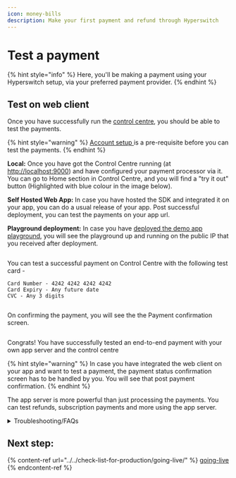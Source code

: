 ```yaml
---
icon: money-bills
description: Make your first payment and refund through Hyperswitch
---
```


# Test a payment

{% hint style="info" %}
Here, you'll be making a payment using your Hyperswitch setup, via your preferred payment provider.
{% endhint %}

## Test on web client <a href="#user-content-create-a-payment" id="user-content-create-a-payment"></a>

Once you have successfully run the [control centre](../local-setup-guide/), you should be able to test the payments.&#x20;

{% hint style="warning" %}
[Account setup ](./)is a pre-requisite before you can test the payments.
{% endhint %}

**Local:** Once you have got the Control Centre running (at [http://localhost:9000](http://localhost:9000/dashboard/home)) and have configured your payment processor via it. You can go to Home section in Control Centre, and you will find a "try it out" button (Highlighted with blue colour in the image below).

**Self Hosted Web App:** In case you have hosted the SDK and integrated it on your app, you can do a usual release of your app. Post successful deployment, you can test the payments on your app url.

**Playground deployment:** In case you have [deployed the demo app playground](../deploy-hyperswitch-on-aws/component-wise-deployment/deploy-web-client/playground-deployment-for-prototyping-optional.md), you will see the playground up and running on the public IP that you received after deployment.

<figure><img src="../../.gitbook/assets/Screenshot 2024-05-29 at 9.35.09 PM.png" alt=""><figcaption></figcaption></figure>

You can test a successful payment on Control Centre with the following test card -

```
Card Number - 4242 4242 4242 4242
Card Expiry - Any future date
CVC - Any 3 digits
```

<figure><img src="../../.gitbook/assets/Screenshot 2024-05-29 at 9.46.28 PM.png" alt=""><figcaption></figcaption></figure>

On confirming the payment, you will see the the Payment confirmation screen.

<figure><img src="../../.gitbook/assets/Screenshot 2024-05-29 at 9.49.06 PM.png" alt=""><figcaption></figcaption></figure>

Congrats! You have successfully tested an end-to-end payment with your own app server and the control centre

{% hint style="warning" %}
In case you have integrated the web client on your app and want to test a payment, the payment status confirmation screen has to be handled by you. You will see that post payment confirmation.
{% endhint %}

The app server is more powerful than just processing the payments. You can test refunds, subscription payments and more using the app server.

<details>

<summary>Troubleshooting/FAQs</summary>

1. **I cannot see the Web app playground running on `http://localhost:5252`**\
   This can happen when the playground's server or client are not run properly. Please check your terminal for any errors. The errors are directive, and should be able to pinpoint the issue. You can restart the playground using `npm run start:playground`\
   Please make sure that you are sending the publishable key correctly.
2. **I have hosted the web client successfully, but cannot see the payment element**\
   Please check the console errors. Please make sure that the publishable key and api key are correct. Please verify if the web client is initiated with a valid client secret.\
   Also make sure that HyperLoader.js is hosted successfully. You can open that URL on browser and see if the bundle is correct. In Network tab, check if the HyperLoader.js is called correctly. If not, please verify the env file and make sure that the correct URL is set.
3. **I am unable to complete the payment**\
   There can be multiple reasons for this. Please make sure that you have correctly followed all the steps in [account setup ](./)section.\
   Also make sure that you have configured at least 1 connector.
4. **After payment, I see a `Page Not Found` error.**\
   This can be a demo playground issue and not an issue with the web client. Please make sure that the return URL is correctly set.
5. **My transactions are  failing.** \
   This can happen when the connector is not correctly configured. Please make sure that the configured API keys are correct. In case of card payments, make sure that you have enabled raw card processing on the connector dashboard.\
   An exhaustive list of error and the corrective items are [here](https://api-reference.hyperswitch.io/essentials/error_codes).

</details>

## Next step:

{% content-ref url="../../check-list-for-production/going-live/" %}
[going-live](../../check-list-for-production/going-live/)
{% endcontent-ref %}
